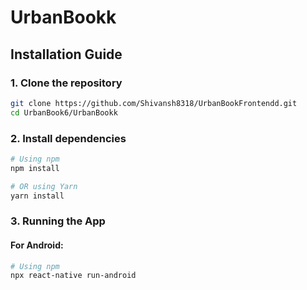 # UrbanBookk



## Installation Guide

### 1. Clone the repository

```sh
git clone https://github.com/Shivansh8318/UrbanBookFrontendd.git
cd UrbanBook6/UrbanBookk
```

### 2. Install dependencies

```sh
# Using npm
npm install

# OR using Yarn
yarn install
```





### 3. Running the App

#### For Android:

```sh
# Using npm
npx react-native run-android






